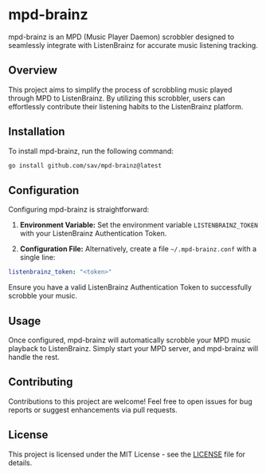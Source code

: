 # mpd-brainz

mpd-brainz is an MPD (Music Player Daemon) scrobbler designed to seamlessly integrate with ListenBrainz for accurate music listening tracking.

## Overview

This project aims to simplify the process of scrobbling music played through MPD to ListenBrainz. By utilizing this scrobbler, users can effortlessly contribute their listening habits to the ListenBrainz platform.

## Installation

To install mpd-brainz, run the following command:

```bash
go install github.com/sav/mpd-brainz@latest
```

## Configuration

Configuring mpd-brainz is straightforward:

1. **Environment Variable:**
   Set the environment variable `LISTENBRAINZ_TOKEN` with your ListenBrainz Authentication Token.

2. **Configuration File:**
   Alternatively, create a file `~/.mpd-brainz.conf` with a single line:

```yaml
listenbrainz_token: "<token>"
```

Ensure you have a valid ListenBrainz Authentication Token to successfully scrobble your music.

## Usage

Once configured, mpd-brainz will automatically scrobble your MPD music playback to ListenBrainz. Simply start your MPD server, and mpd-brainz will handle the rest.

## Contributing

Contributions to this project are welcome! Feel free to open issues for bug reports or suggest enhancements via pull requests.

## License

This project is licensed under the MIT License - see the [LICENSE](LICENSE) file for details.

   
